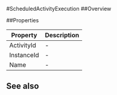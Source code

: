 #ScheduledActivityExecution
##Overview



##Properties
<table class="table table-condensed table-bordered">
    <thead>
<tr>
<th>Property</th>
<th>Description</th>
</tr>
</thead>
<tbody>
<tr><td>ActivityId</td><td> - </td></tr>
<tr><td>InstanceId</td><td> - </td></tr>
<tr><td>Name</td><td> - </td></tr>
</tbody></table>



## See also

